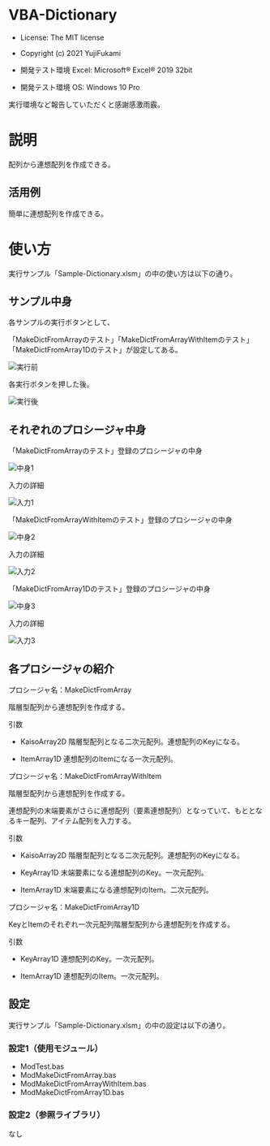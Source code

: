 # VBA-Dictionary
- License: The MIT license

- Copyright (c) 2021 YujiFukami

- 開発テスト環境 Excel: Microsoft® Excel® 2019 32bit 

- 開発テスト環境 OS: Windows 10 Pro

実行環境など報告していただくと感謝感激雨霰。

# 説明
配列から連想配列を作成できる。

## 活用例
簡単に連想配列を作成できる。

# 使い方
実行サンプル「Sample-Dictionary.xlsm」の中の使い方は以下の通り。

##  サンプル中身

各サンプルの実行ボタンとして、

「MakeDictFromArrayのテスト」「MakeDictFromArrayWithItemのテスト」「MakeDictFromArray1Dのテスト」が設定してある。

![実行前](Readme用/実行前.jpg)

各実行ボタンを押した後。

![実行後](Readme用/実行後.jpg)


##  それぞれのプロシージャ中身


「MakeDictFromArrayのテスト」登録のプロシージャの中身

![中身1](Readme用/中身1.jpg)

入力の詳細

![入力1](Readme用/入力1.jpg)


「MakeDictFromArrayWithItemのテスト」登録のプロシージャの中身

![中身2](Readme用/中身2.jpg)

入力の詳細

![入力2](Readme用/入力2.jpg)

「MakeDictFromArray1Dのテスト」登録のプロシージャの中身

![中身3](Readme用/中身3.jpg)

入力の詳細

![入力3](Readme用/入力3.jpg)


##  各プロシージャの紹介

プロシージャ名：MakeDictFromArray

階層型配列から連想配列を作成する。


引数

-  KaisoArray2D  階層型配列となる二次元配列。連想配列のKeyになる。

-  ItemArray1D   連想配列のItemになる一次元配列。


プロシージャ名：MakeDictFromArrayWithItem

階層型配列から連想配列を作成する。

連想配列の末端要素がさらに連想配列（要素連想配列）となっていて、もととなるキー配列、アイテム配列を入力する。


引数

-  KaisoArray2D  階層型配列となる二次元配列。連想配列のKeyになる。

-  KeyArray1D	末端要素になる連想配列のKey。一次元配列。

-  ItemArray1D   末端要素になる連想配列のItem。二次元配列。



プロシージャ名：MakeDictFromArray1D

KeyとItemのそれぞれ一次元配列階層型配列から連想配列を作成する。


引数

-  KeyArray1D	連想配列のKey。一次元配列。

-  ItemArray1D   連想配列のItem。一次元配列。



## 設定
実行サンプル「Sample-Dictionary.xlsm」の中の設定は以下の通り。

### 設定1（使用モジュール）

-  ModTest.bas
-  ModMakeDictFromArray.bas
-  ModMakeDictFromArrayWithItem.bas
-  ModMakeDictFromArray1D.bas

### 設定2（参照ライブラリ）
なし

